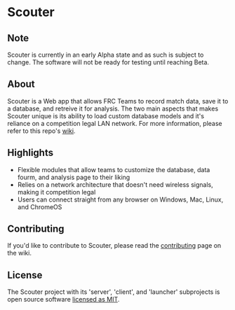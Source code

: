 ﻿<!-- <div align="center">
  <a href="https://github.com/winwiz1/crisp-react">
    <img alt="crisp-react logo" src="docs/crisp-react.png">
  </a>
  <br />
  <br />
</div>
<br />
<div align="center">
  <img alt="Travis CI badge" src="https://travis-ci.com/winwiz1/crisp-react.svg?branch=master">
  <img alt="Language badge. Sometimes timeouts - please reload." src="https://img.shields.io/github/languages/top/winwiz1/crisp-react">
  <img alt="Snyk Vulnerabilities badge" src="https://img.shields.io/snyk/vulnerabilities/github/winwiz1/crisp-react">
  <img alt="License badge" src="https://img.shields.io/github/license/winwiz1/crisp-react">
</div> -->

# Scouter

## Note

Scouter is currently in an early Alpha state and as such is subject to change. The software will not be ready for testing until reaching Beta.

## About

Scouter is a Web app that allows FRC Teams to record match data, save it to a database, and retreive it for analysis. The two main aspects that makes Scouter unique is its ability to load custom database models and it's reliance on a competition legal LAN network. For more information, please refer to this repo's [wiki](https://github.com/NicolasNewman/Scouter/wiki).

## Highlights

- Flexible modules that allow teams to customize the database, data fourm, and analysis page to their liking
- Relies on a network architecture that doesn't need wireless signals, making it competition legal
- Users can connect straight from any browser on Windows, Mac, Linux, and ChromeOS

## Contributing

If you'd like to contribute to Scouter, please read the [contributing](https://github.com/NicolasNewman/Scouter/wiki/Contributing) page on the wiki.

## License

The Scouter project with its 'server', 'client', and 'launcher' subprojects is open source software [licensed as MIT](./LICENSE).
